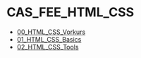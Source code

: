 # CAS_FEE_HTML_CSS

- [00_HTML_CSS_Vorkurs](./00_HTML_CSS_Vorkurs/README.md)
- [01_HTML_CSS_Basics](./01_HTML_CSS_Basics/README.md)
- [02_HTML_CSS_Tools](./02_HTML_CSS_Tools/README.md)
<!-- - [03_HTML_CSS_Challenges](./03_HTML_CSS_Challenges/README.md) -->
